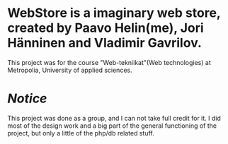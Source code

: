 # WebStore is a imaginary web store, created by Paavo Helin(me), Jori Hänninen and Vladimir Gavrilov.
This project was for the course "Web-tekniikat"(Web technologies) at Metropolia, University of applied sciences.

# *Notice*
This project was done as a group, and I can not take full credit for it. 
I did most of the design work and a big part of the general functioning of the project, but only a little of the php/db related stuff.
